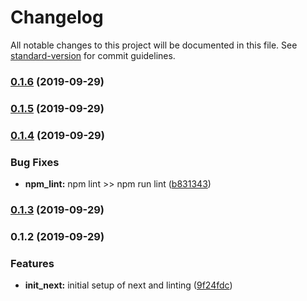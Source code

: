 # Changelog

All notable changes to this project will be documented in this file. See [standard-version](https://github.com/conventional-changelog/standard-version) for commit guidelines.

### [0.1.6](https://github.com/darylwalsh/cypress-ts-jest-eslint-react-amplify/compare/v0.1.5...v0.1.6) (2019-09-29)

### [0.1.5](https://github.com/darylwalsh/cypress-ts-jest-eslint-react-amplify/compare/v0.1.4...v0.1.5) (2019-09-29)

### [0.1.4](https://github.com/darylwalsh/cypress-ts-jest-eslint-react-amplify/compare/v0.1.3...v0.1.4) (2019-09-29)


### Bug Fixes

* **npm_lint:** npm lint >> npm run lint ([b831343](https://github.com/darylwalsh/cypress-ts-jest-eslint-react-amplify/commit/b831343))

### [0.1.3](https://github.com/darylwalsh/cypress-ts-jest-eslint-react-amplify/compare/v0.1.2...v0.1.3) (2019-09-29)

### 0.1.2 (2019-09-29)


### Features

* **init_next:** initial setup of next and linting ([9f24fdc](https://github.com/darylwalsh/cypress-ts-jest-eslint-react-amplify/commit/9f24fdc))
